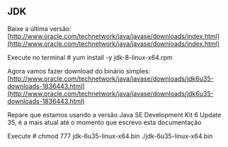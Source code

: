 JDK
---

Baixe a última versão: [http://www.oracle.com/technetwork/java/javase/downloads/index.html](http://www.oracle.com/technetwork/java/javase/downloads/index.html)
    
Execute no terminal
    # yum install -y jdk-8-linux-x64.rpm

Agora vamos fazer download do binário simples: [http://www.oracle.com/technetwork/java/javase/downloads/jdk6u35-downloads-1836443.html](http://www.oracle.com/technetwork/java/javase/downloads/jdk6u35-downloads-1836443.html)
    
Repare que estamos usando a versão Java SE Development Kit 6 Update 35, 
é a mais atual até o momento que escrevo esta documentação
    
Execute 
    # chmod 777 jdk-6u35-linux-x64.bin
    ./jdk-6u35-linux-x64.bin
